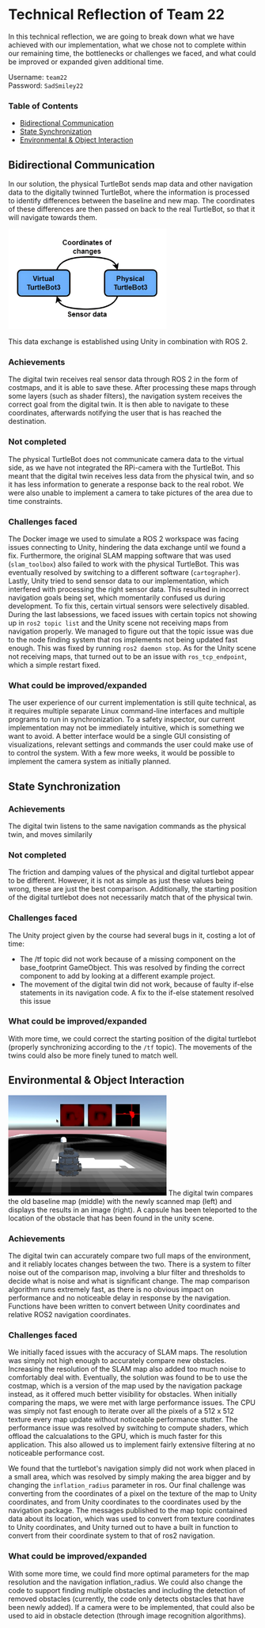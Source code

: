 # Technical Reflection of Team 22
In this technical reflection, we are going to break down what we have achieved with our implementation, 
what we chose not to complete within our remaining time, the bottlenecks or challenges we faced, 
and what could be improved or expanded given additional time.

Username: `team22` \
Password: `SadSmiley22`

### Table of Contents
- [Bidirectional Communication](#bidirectional-communication)
- [State Synchronization](#state-synchronization)
- [Environmental & Object Interaction](#environmental--object-interaction)

## Bidirectional Communication
In our solution, the physical TurtleBot sends map data and other navigation data to the digitally twinned TurtleBot,
where the information is processed to identify differences between the baseline and new map. 
The coordinates of these differences are then passed on back to the real TurtleBot, so that it will navigate towards them.

<img src="simplified bidirectional comm outlined.png" width="320" height="203" />

This data exchange is established using Unity in combination with ROS 2.

### Achievements
The digital twin receives real sensor data through ROS 2 in the form of costmaps, and it is able to save these.
After processing these maps through some layers (such as shader filters), the navigation system receives the correct goal from the digital twin.
It is then able to navigate to these coordinates, afterwards notifying the user that is has reached the destination.

### Not completed
The physical TurtleBot does not communicate camera data to the virtual side, as we have not integrated the RPi-camera with the TurtleBot.
This meant that the digital twin receives less data from the physical twin, and so it has less information to generate a response back to the real robot.
We were also unable to implement a camera to take pictures of the area due to time constraints.

### Challenges faced
The Docker image we used to simulate a ROS 2 workspace was facing issues connecting to Unity, hindering the data exchange until we found a fix.
Furthermore, the original SLAM mapping software that was used (`slam_toolbox`) also failed to work with the physical TurtleBot.
This was eventually resolved by switching to a different software (`cartographer`).
Lastly, Unity tried to send sensor data to our implementation, which interfered with processing the right sensor data.
This resulted in incorrect navigation goals being set, which momentarily confused us during development. To fix this, certain virtual sensors were selectively disabled.
During the last labsessions, we faced issues with certain topics not showing up in `ros2 topic list` and the Unity scene not receiving maps from navigation properly.
We managed to figure out that the topic issue was due to the node finding system that ros implements not being updated fast enough. This was fixed by running `ros2 daemon stop`.
As for the Unity scene not receiving maps, that turned out to be an issue with `ros_tcp_endpoint`, which a simple restart fixed.

### What could be improved/expanded
The user experience of our current implementation is still quite technical, 
as it requires multiple separate Linux command-line interfaces and multiple programs to run in synchronization.
To a safety inspector, our current implementation may not be immediately intuitive, which is something we want to avoid.
A better interface would be a single GUI consisting of visualizations, relevant settings and commands the user could make use of to control the system.
With a few more weeks, it would be possible to implement the camera system as initially planned.


## State Synchronization
### Achievements
The digital twin listens to the same navigation commands as the physical twin, and moves similarily

### Not completed 
The friction and damping values of the physical and digital turtlebot appear to be different. 
However, it is not as simple as just these values being wrong, these are just the best comparison.
Additionally, the starting position of the digital turtlebot does not necessarily match that of the physical twin.

### Challenges faced 
The Unity project given by the course had several bugs in it, costing a lot of time: 
  - The /tf topic did not work because of a missing component on the base_footprint GameObject.
        This was resolved by finding the correct component to add by looking at a different example project.
  - The movement of the digital twin did not work, because of faulty if-else statements in its navigation code.
        A fix to the if-else statement resolved this issue
    
### What could be improved/expanded
With more time, we could correct the starting position of the digital turtlebot (properly synchronizing according to the `/tf` topic).
The movements of the twins could also be more finely tuned to match well.

## Environmental & Object Interaction
<img src="map_comparison.png" width="320" height="203" />
The digital twin compares the old baseline map (middle) with the newly scanned map (left) and displays the results in an image (right).
A capsule has been teleported to the location of the obstacle that has been found in the unity scene.

### Achievements
The digital twin can accurately compare two full maps of the environment, and it reliably locates changes between the two.
There is a system to filter noise out of the comparison map, involving a blur filter and thresholds to decide what is noise and what is significant change. 
The map comparison algorithm runs extremely fast, as there is no obvious impact on performance and no noticeable delay in response by the navigation.
Functions have been written to convert between Unity coordinates and relative ROS2 navigation coordinates.

### Challenges faced
We initially faced issues with the accuracy of SLAM maps. The resolution was simply not high enough to accurately compare new obstacles. Increasing the resolution of the SLAM map also added too much noise to comfortably deal with.
Eventually, the solution was found to be to use the costmap, which is a version of the map used by the navigation package instead, as it offered much better visibility for obstacles.
When initially comparing the maps, we were met with large performance issues. The CPU was simply not fast enough to iterate over all the pixels of a 512 x 512 texture every map update without noticeable performance stutter.
The performance issue was resolved by switching to compute shaders, which offload the calcualations to the GPU, which is much faster for this application. This also allowed us to implement fairly extensive filtering at no noticeable performance cost.

We found that the turtlebot's navigation simply did not work when placed in a small area, which was resolved by simply making the area bigger and by changing the `inflation_radius` parameter in ros.
Our final challenge was converting from the coordinates of a pixel on the texture of the map to Unity coordinates, and from Unity coordinates to the coordinates used by the navigation package.
The messages published to the map topic contained data about its location, which was used to convert from texture coordinates to Unity coordinates,
and Unity turned out to have a built in function to convert from their coordinate system to that of ros2 navigation.

### What could be improved/expanded
With some more time, we could find more optimal parameters for the map resolution and the navigation inflation_radius. We could also
change the code to support finding multiple obstacles and including the detection of removed obstacles (currently, the code only detects obstacles that have been newly added).
If a camera were to be implemented, that could also be used to aid in obstacle detection (through image recognition algorithms).
